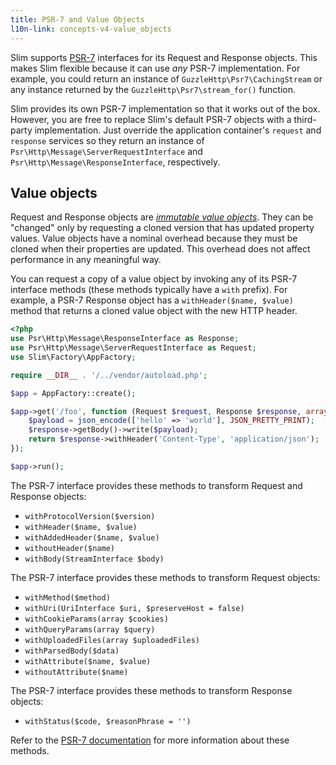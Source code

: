 ```yaml
---
title: PSR-7 and Value Objects
l10n-link: concepts-v4-value_objects
---
```


Slim supports [PSR-7](https://github.com/php-fig/http-message) interfaces for
its Request and Response objects. This makes Slim flexible because it can
use _any_ PSR-7 implementation. For example, you could return an instance of `GuzzleHttp\Psr7\CachingStream` or any instance
returned by the `GuzzleHttp\Psr7\stream_for()` function.

Slim provides its own PSR-7 implementation so that it works out of the box. However,
you are free to replace Slim's default PSR-7 objects with a third-party implementation.
Just override the application container's `request` and `response` services so
they return an instance of `Psr\Http\Message\ServerRequestInterface` and
`Psr\Http\Message\ResponseInterface`, respectively.

## Value objects

Request and Response objects are [_immutable value objects_](http://en.wikipedia.org/wiki/Value_object).
They can be "changed" only by requesting a cloned version that has updated
property values. Value objects have a nominal overhead because they must be
cloned when their properties are updated. This overhead does not affect
performance in any meaningful way.

You can request a copy of a value object by invoking any of its PSR-7
interface methods (these methods typically have a `with` prefix). For example,
a PSR-7 Response object has a `withHeader($name, $value)` method that returns a
cloned value object with the new HTTP header.

```php
<?php
use Psr\Http\Message\ResponseInterface as Response;
use Psr\Http\Message\ServerRequestInterface as Request;
use Slim\Factory\AppFactory;

require __DIR__ . '/../vendor/autoload.php';

$app = AppFactory::create();

$app->get('/foo', function (Request $request, Response $response, array $args) {
    $payload = json_encode(['hello' => 'world'], JSON_PRETTY_PRINT);
    $response->getBody()->write($payload);
    return $response->withHeader('Content-Type', 'application/json');
});

$app->run();
```

The PSR-7 interface provides these methods to transform Request and Response
objects:

* `withProtocolVersion($version)`
* `withHeader($name, $value)`
* `withAddedHeader($name, $value)`
* `withoutHeader($name)`
* `withBody(StreamInterface $body)`

The PSR-7 interface provides these methods to transform Request objects:

* `withMethod($method)`
* `withUri(UriInterface $uri, $preserveHost = false)`
* `withCookieParams(array $cookies)`
* `withQueryParams(array $query)`
* `withUploadedFiles(array $uploadedFiles)`
* `withParsedBody($data)`
* `withAttribute($name, $value)`
* `withoutAttribute($name)`

The PSR-7 interface provides these methods to transform Response objects:

* `withStatus($code, $reasonPhrase = '')`

Refer to the [PSR-7 documentation](http://www.php-fig.org/psr/psr-7/) for more information about these methods.

